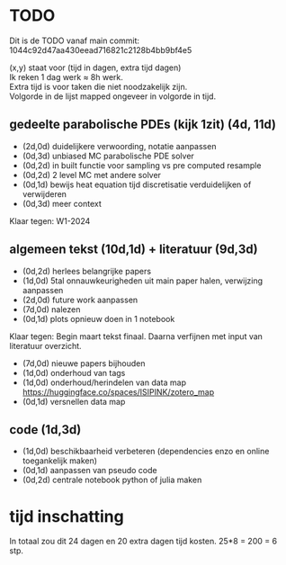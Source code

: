 # TODO

Dit is de TODO vanaf main commit: <br>
1044c92d47aa430eead716821c2128b4bb9bf4e5 <br>

(x,y) staat voor (tijd in dagen, extra tijd dagen) <br>
Ik reken 1 dag werk $\approx$ 8h werk. <br>
Extra tijd is voor taken die niet noodzakelijk
zijn. <br>
Volgorde in de lijst mapped ongeveer
in volgorde in tijd.

## gedeelte parabolische PDEs (kijk 1zit) (4d, 11d)

<!-- - (2d,0d) bewijs heat equation via MOL -->

- (2d,0d) duidelijkere verwoording, notatie aanpassen
- (0d,3d) unbiased MC parabolische PDE solver
- (0d,2d) in built functie voor sampling vs pre computed resample
- (0d,2d) 2 level MC met andere solver
- (0d,1d) bewijs heat equation tijd discretisatie verduidelijken of verwijderen
- (0d,3d) meer context

Klaar tegen: W1-2024

## algemeen tekst (10d,1d) + literatuur (9d,3d)

- (0d,2d) herlees belangrijke papers
- (1d,0d) 5tal onnauwkeurigheden uit main paper halen, verwijzing aanpassen
- (2d,0d) future work aanpassen
- (7d,0d) nalezen
- (0d,1d) plots opnieuw doen in 1 notebook

Klaar tegen: Begin maart tekst finaal. Daarna verfijnen met input van literatuur overzicht.

- (7d,0d) nieuwe papers bijhouden
- (1d,0d) onderhoud van tags
- (1d,0d) onderhoud/herindelen van data map
  https://huggingface.co/spaces/ISIPINK/zotero_map
- (0d,1d) versnellen data map

## code (1d,3d)

- (1d,0d) beschikbaarheid verbeteren (dependencies enzo en online toegankelijk maken)
- (0d,1d) aanpassen van pseudo code
- (0d,2d) centrale notebook python of julia maken

# tijd inschatting

In totaal zou dit 24 dagen en 20 extra dagen tijd kosten.
25\*8 = 200 = 6 stp.
